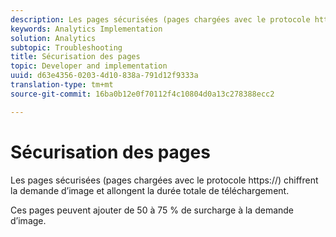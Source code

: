 ```yaml
---
description: Les pages sécurisées (pages chargées avec le protocole https //) chiffrent la demande d’image et allongent la durée totale de téléchargement.
keywords: Analytics Implementation
solution: Analytics
subtopic: Troubleshooting
title: Sécurisation des pages
topic: Developer and implementation
uuid: d63e4356-0203-4d10-838a-791d12f9333a
translation-type: tm+mt
source-git-commit: 16ba0b12e0f70112f4c10804d0a13c278388ecc2

---
```



# Sécurisation des pages

Les pages sécurisées (pages chargées avec le protocole https://) chiffrent la demande d’image et allongent la durée totale de téléchargement.

Ces pages peuvent ajouter de 50 à 75 % de surcharge à la demande d’image.
